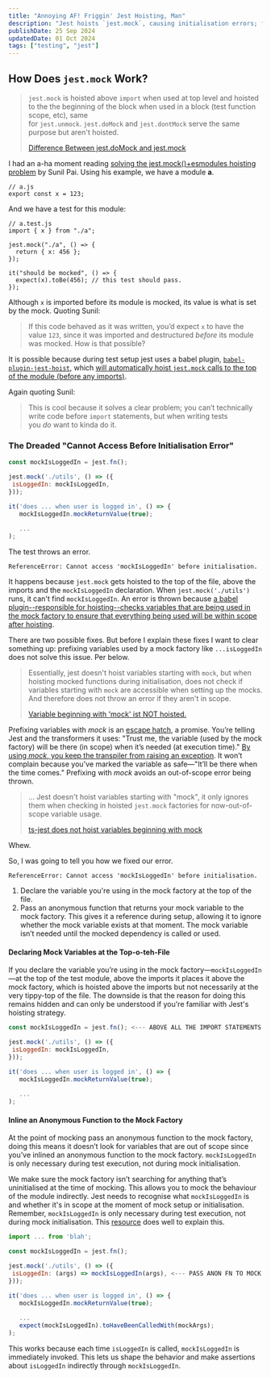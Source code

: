 ```yaml
---
title: "Annoying AF! Friggin' Jest Hoisting, Man"
description: "Jest hoists `jest.mock`, causing initialisation errors; fix by declaring mocks early or using anonymous functions in mock factories."
publishDate: 25 Sep 2024
updatedDate: 01 Oct 2024
tags: ["testing", "jest"]
---
```


## How Does `jest.mock` Work?

> `jest.mock` is hoisted above `import` when used at top level and hoisted to the the beginning of the block when used in a block (test function scope, etc), same for `jest.unmock`. `jest.doMock` and `jest.dontMock` serve the same purpose but aren't hoisted.
>
> [Difference Between jest.doMock and jest.mock](https://stackoverflow.com/questions/64245013/difference-between-jest-mock-and-jest-domock)

I had an a-ha moment reading [solving the jest.mock()+esmodules hoisting problem](https://sunilpai.dev/posts/jest-hoist-await/) by Sunil Pai. Using his example, we have a module **a**.

```
// a.js
export const x = 123;
```

And we have a test for this module:

```
// a.test.js
import { x } from "./a";

jest.mock("./a", () => {
  return { x: 456 };
});

it("should be mocked", () => {
  expect(x).toBe(456); // this test should pass.
});
```

Although `x` is imported before its module is mocked, its value is what is set by the mock. Quoting Sunil:

> If this code behaved as it was written, you’d expect `x` to have the value `123`, since it was imported and destructured *before* its module was mocked. How is that possible?

It is possible because during test setup jest uses a babel plugin, [`babel-plugin-jest-hoist`](https://github.com/facebook/jest/blob/master/packages/babel-plugin-jest-hoist/README.md), which [will automatically hoist `jest.mock` calls to the top of the module (before any imports)](https://jestjs.io/docs/manual-mocks#using-with-es-module-imports).

Again quoting Sunil:

> This is cool because it solves a clear problem; you can’t technically write code before `import` statements, but when writing tests you *do* want to kinda do it.

### The Dreaded "Cannot Access Before Initialisation Error"

```javascript
const mockIsLoggedIn = jest.fn();

jest.mock('./utils', () => ({
 isLoggedIn: mockIsLoggedIn,
}));

it('does ... when user is logged in', () => {
   mockIsLoggedIn.mockReturnValue(true);
   
   ...
);
```

The test throws an error.

```cli
ReferenceError: Cannot access 'mockIsLoggedIn' before initialisation.
```

It happens because `jest.mock` gets hoisted to the top of the file, above the imports and the `mockIsLoggedIn` declaration. When `jest.mock('./utils')` runs, it can't find `mockIsLoggedIn`. An error is thrown because [a babel plugin--responsible for hoisting--checks variables that are being used in the mock factory to ensure that everything being used will be within scope after hoisting](https://github.com/kulshekhar/ts-jest/issues/1088#issuecomment-623033610).

There are two possible fixes. But before I explain these fixes I want to clear something up: prefixing variables used by a mock factory like `...isLoggedIn` does not solve this issue. Per below.

> Essentially, jest doesn't hoist variables starting with `mock`, but when hoisting mocked functions during initialisation, does not check if variables starting with `mock` are accessible when setting up the mocks. And therefore does not throw an error if they aren't in scope.
>
> [Variable beginning with 'mock' ist NOT hoisted.](https://github.com/kulshekhar/ts-jest/issues/3292#issuecomment-1088721363)

Prefixing variables with _mock_ is an [escape hatch](https://github.com/kulshekhar/ts-jest/issues/1088#issuecomment-623033610), a promise. You’re telling Jest and the transformers it uses: "Trust me, the variable (used by the mock factory) will be there (in scope) when it’s needed (at execution time)." [By using _mock_, you keep the transpiler from raising an exception](https://github.com/kulshekhar/ts-jest/issues/1088#issuecomment-562975615). It won’t complain because you've marked the variable as safe—"It’ll be there when the time comes." Prefixing with _mock_ avoids an out-of-scope error being thrown.

> ... Jest doesn't hoist variables starting with "mock", it only ignores them when checking in hoisted `jest.mock` factories for now-out-of-scope variable usage.
>
> [ts-jest does not hoist variables beginning with mock](https://github.com/kulshekhar/ts-jest/issues/1088#issuecomment-623033610)

Whew.

So, I was going to tell you how we fixed our error.

```cli
ReferenceError: Cannot access 'mockIsLoggedIn' before initialisation.
```

1. Declare the variable you're using in the mock factory at the top of the file.
2. Pass an anonymous function that returns your mock variable to the mock factory. This gives it a reference during setup, allowing it to ignore whether the mock variable exists at that moment. The mock variable isn’t needed until the mocked dependency is called or used.

#### Declaring Mock Variables at the Top-o-teh-File

If you declare the variable you’re using in the mock factory—`mockIsLoggedIn`—at the top of the test module, above the imports it places it above the mock factory, which is hoisted above the imports but not necessarily at the very tippy-top of the file. The downside is that the reason for doing this remains hidden and can only be understood if you're familiar with Jest's hoisting strategy.

```javascript
const mockIsLoggedIn = jest.fn(); <--- ABOVE ALL THE IMPORT STATEMENTS

jest.mock('./utils', () => ({
 isLoggedIn: mockIsLoggedIn,
}));

it('does ... when user is logged in', () => {
   mockIsLoggedIn.mockReturnValue(true);
   
   ...
);
```

#### Inline an Anonymous Function to the Mock Factory

At the point of mocking pass an anonymous function to the mock factory, doing this means it doesn’t look for variables that are out of scope since you’ve inlined an anonymous function to the mock factory. `mockIsLoggedIn` is only necessary during test execution, not during mock initialisation.

We make sure the mock factory isn’t searching for anything that’s uninitialised at the time of mocking. This allows you to mock the behaviour of the module indirectly. Jest needs to recognise what `mockIsLoggedIn` is and whether it's in scope at the moment of mock setup or initialisation. Remember, `mockIsLoggedIn` is only necessary during test execution, not during mock initialisation. This [resource](https://www.bam.tech/article/fix-jest-mock-cannot-access-before-initialization-error) does well to explain this.

```javascript
import ... from 'blah';

const mockIsLoggedIn = jest.fn();

jest.mock('./utils', () => ({
 isLoggedIn: (args) => mockIsLoggedIn(args), <--- PASS ANON FN TO MOCK FACTORY
}));

it('does ... when user is logged in', () => {
   mockIsLoggedIn.mockReturnValue(true);
   
   ...
   expect(mockIsLoggedIn).toHaveBeenCalledWith(mockArgs);
);
```

This works because each time `isLoggedIn` is called, `mockIsLoggedIn` is immediately invoked. This lets us shape the behavior and make assertions about `isLoggedIn` indirectly through `mockIsLoggedIn`.
